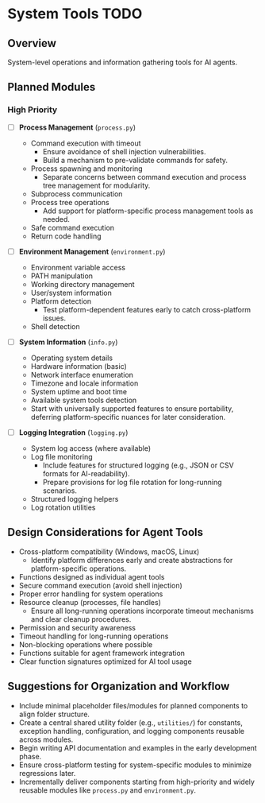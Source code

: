 # System Tools TODO

## Overview
System-level operations and information gathering tools for AI agents.

## Planned Modules

### High Priority
- [ ] **Process Management** (`process.py`)
  - Command execution with timeout
    - Ensure avoidance of shell injection vulnerabilities.
    - Build a mechanism to pre-validate commands for safety.
  - Process spawning and monitoring
    - Separate concerns between command execution and process tree management for modularity.
  - Subprocess communication
  - Process tree operations
    - Add support for platform-specific process management tools as needed.
  - Safe command execution
  - Return code handling

- [ ] **Environment Management** (`environment.py`)
  - Environment variable access
  - PATH manipulation
  - Working directory management
  - User/system information
  - Platform detection
    - Test platform-dependent features early to catch cross-platform issues.
  - Shell detection

- [ ] **System Information** (`info.py`)
  - Operating system details
  - Hardware information (basic)
  - Network interface enumeration
  - Timezone and locale information
  - System uptime and boot time
  - Available system tools detection
  - Start with universally supported features to ensure portability, deferring platform-specific nuances for later consideration.

- [ ] **Logging Integration** (`logging.py`)
  - System log access (where available)
  - Log file monitoring
    - Include features for structured logging (e.g., JSON or CSV formats for AI-readability).
    - Prepare provisions for log file rotation for long-running scenarios.
  - Structured logging helpers
  - Log rotation utilities

## Design Considerations for Agent Tools
- Cross-platform compatibility (Windows, macOS, Linux)
  - Identify platform differences early and create abstractions for platform-specific operations.
- Functions designed as individual agent tools
- Secure command execution (avoid shell injection)
- Proper error handling for system operations
- Resource cleanup (processes, file handles)
  - Ensure all long-running operations incorporate timeout mechanisms and clear cleanup procedures.
- Permission and security awareness
- Timeout handling for long-running operations
- Non-blocking operations where possible
- Functions suitable for agent framework integration
- Clear function signatures optimized for AI tool usage

## Suggestions for Organization and Workflow
- Include minimal placeholder files/modules for planned components to align folder structure.
- Create a central shared utility folder (e.g., `utilities/`) for constants, exception handling, configuration, and logging components reusable across modules.
- Begin writing API documentation and examples in the early development phase.
- Ensure cross-platform testing for system-specific modules to minimize regressions later.
- Incrementally deliver components starting from high-priority and widely reusable modules like `process.py` and `environment.py`.